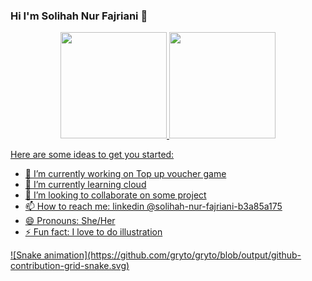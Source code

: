 ### Hi I'm Solihah Nur Fajriani 👋

<div align="center">
  <a href="https://github.com/gryto">
  <img height="170em" src="https://github-readme-stats.vercel.app/api?username=gryto&show_icons=true&theme=dracula&include_all_commits=true&count_private=true"/>
  <img height="170em" src="https://github-readme-stats.vercel.app/api/top-langs/?username=gryto&layout=compact&langs_count=7&theme=dracula"/>
</div>


Here are some ideas to get you started:

- 🔭 I’m currently working on Top up voucher game
- 🌱 I’m currently learning cloud
- 👯 I’m looking to collaborate on some project
- 📫 How to reach me: linkedin @solihah-nur-fajriani-b3a85a175
- 😄 Pronouns: She/Her
- ⚡ Fun fact: I love to do illustration

<div>
 ![Snake animation](https://github.com/gryto/gryto/blob/output/github-contribution-grid-snake.svg)
</div>


